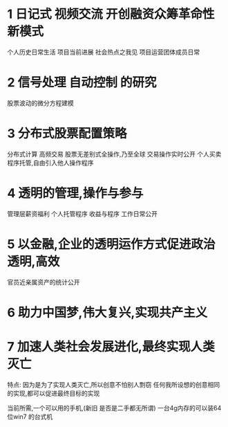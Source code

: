 # 1 日记式 视频交流 开创融资众筹革命性新模式  
个人历史日常生活
项目当前进展
社会热点之我见
项目运营团体成员日常
# 2 信号处理 自动控制 的研究
股票波动的微分方程建模
# 3 分布式股票配置策略
分布式计算
高频交易
股票无差别式全操作,乃至全球
交易操作实时公开
个人买卖程序托管,自由引入他人操作程序
# 4 透明的管理,操作与参与
管理层薪资福利
个人托管程序 收益与程序
工作日常公开
# 5 以金融,企业的透明运作方式促进政治透明,高效
官员近亲属资产的统计公开
# 6 助力中国梦,伟大复兴,实现共产主义
# 7 加速人类社会发展进化,最终实现人类灭亡

特点:
因为是为了实现人类灭亡,所以创意不怕别人剽窃
任何我所设想的创意相同的实现,都可以促进最终目标的实现

当前所需,一个可以用的手机,(新旧 是否是二手都无所谓)
一台4g内存的可以装64位win7 的台式机
